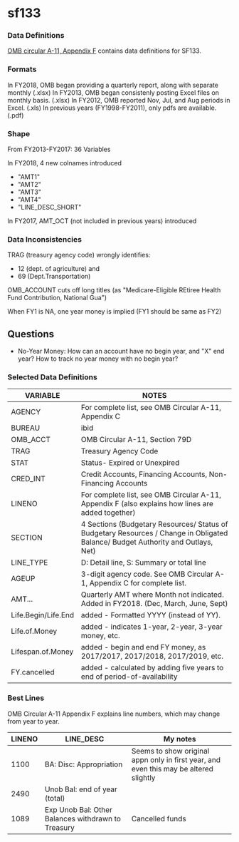 # sf133

### Data Definitions
[OMB circular A-11, Appendix F](https://obamawhitehouse.archives.gov/sites/default/files/omb/assets/a11_current_year/app_f.pdf) contains data definitions for SF133.

### Formats
In FY2018, OMB began providing a quarterly report, along with separate monthly (.xlsx)
In FY2013, OMB began consistenly posting Excel files on monthly basis. (.xlsx)
In FY2012, OMB reported Nov, Jul, and Aug periods in Excel. (.xls)
In previous years (FY1998-FY2011), only pdfs are available. (.pdf)

### Shape
From FY2013-FY2017: 36 Variables

In FY2018, 4 new colnames introduced
* "AMT1"            
* "AMT2"            
* "AMT3"            
* "AMT4"            
* "LINE_DESC_SHORT"

In FY2017, AMT_OCT (not included in previous years) introduced

### Data Inconsistencies
TRAG (treasury agency code) wrongly identifies:
* 12 (dept. of agriculture) and 
* 69 (Dept.Transportation)

OMB_ACCOUNT cuts off long titles (as "Medicare-Eligible REtiree Health Fund Contribution, National Gua")

When FY1 is NA, one year money is implied (FY1 should be same as FY2)

## Questions
* No-Year Money: How can an account have no begin year, and "X" end year? How to track no year money with no begin year?

### Selected Data Definitions

VARIABLE | NOTES
--- | ---|
AGENCY | For complete list, see OMB Circular A-11, Appendix C
BUREAU | ibid
OMB_ACCT | OMB Circular A-11, Section 79D
TRAG | Treasury Agency Code
STAT | Status- Expired or Unexpired
CRED_INT | Credit Accounts, Financing Accounts, Non-Financing Accounts
LINENO | For complete list, see OMB Circular A-11, Appendix F (also explains how lines are added together)
SECTION | 4 Sections (Budgetary Resources/ Status of Budgetary Resources / Change in Obligated Balance/ Budget Authority and Outlays, Net)
LINE_TYPE | D: Detail line, S: Summary or total line
AGEUP | 3-digit agency code. See OMB Circular A-1, Appendix C for complete list.
AMT...| Quarterly AMT where Month not indicated. Added in FY2018. (Dec, March, June, Sept)
Life.Begin/Life.End | added - Formatted YYYY (instead of YY).
Life.of.Money | added - indicates 1-year, 2-year, 3-year money, etc. 
Lifespan.of.Money | added - begin and end FY money, as 2017/2017, 2017/2018, 2017/2019, etc.
FY.cancelled | added - calculated by adding five years to end of period-of-availability




### Best Lines
OMB Circular A-11 Appendix F explains line numbers, which may change from year to year.

LINENO | LINE_DESC  | My notes
--- | --- | ---
1100 | BA: Disc: Appropriation | Seems to show original appn only in first year, and even this may be altered slightly
2490 | Unob Bal: end of year (total) | 
1089 | Exp Unob Bal: Other Balances withdrawn to Treasury | Cancelled funds




